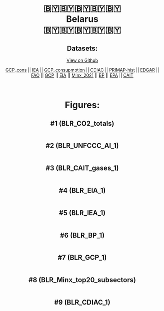 
<center>
<h1 align="center">
🇧🇾🇧🇾🇧🇾🇧🇾🇧🇾
<br>
Belarus
<br>
🇧🇾🇧🇾🇧🇾🇧🇾🇧🇾
</h1>
<h2>Datasets:</h2>
<p><a href="https://github.com/dquintani/GreenhouseData/tree/master/country_data/BLR_Belarus/data">View on Github</a>
<br></p><p><a href="data/BLR_GCP_cons.csv">GCP_cons</a> || <a href="data/BLR_IEA.csv">IEA</a> || <a href="data/BLR_GCP_consupmption.csv">GCP_consupmption</a> || <a href="data/BLR_CDIAC.csv">CDIAC</a> || <a href="data/BLR_PRIMAP-hist.csv">PRIMAP-hist</a> || <a href="data/BLR_EDGAR.csv">EDGAR</a> || <a href="data/BLR_FAO.csv">FAO</a> || <a href="data/BLR_GCP.csv">GCP</a> || <a href="data/BLR_EIA.csv">EIA</a> || <a href="data/BLR_Minx_2021.csv">Minx_2021</a> || <a href="data/BLR_BP.csv">BP</a> || <a href="data/BLR_EPA.csv">EPA</a> || <a href="data/BLR_CAIT.csv">CAIT</a></p><p><br></p>
<h1>Figures:</h1><h2>#1 (BLR_CO2_totals)</h2>
<p><img alt="" src="figures/BLR_CO2_totals.png" /></p><h2>#2 (BLR_UNFCCC_AI_1)</h2>
<p><img alt="" src="figures/BLR_UNFCCC_AI_1.png" /></p><h2>#3 (BLR_CAIT_gases_1)</h2>
<p><img alt="" src="figures/BLR_CAIT_gases_1.png" /></p><h2>#4 (BLR_EIA_1)</h2>
<p><img alt="" src="figures/BLR_EIA_1.png" /></p><h2>#5 (BLR_IEA_1)</h2>
<p><img alt="" src="figures/BLR_IEA_1.png" /></p><h2>#6 (BLR_BP_1)</h2>
<p><img alt="" src="figures/BLR_BP_1.png" /></p><h2>#7 (BLR_GCP_1)</h2>
<p><img alt="" src="figures/BLR_GCP_1.png" /></p><h2>#8 (BLR_Minx_top20_subsectors)</h2>
<p><img alt="" src="figures/BLR_Minx_top20_subsectors.png" /></p><h2>#9 (BLR_CDIAC_1)</h2>
<p><img alt="" src="figures/BLR_CDIAC_1.png" /></p>